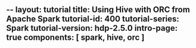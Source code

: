 --
layout: tutorial
title: Using Hive with ORC from Apache Spark
tutorial-id: 400
tutorial-series: Spark
tutorial-version: hdp-2.5.0
intro-page: true
components: [ spark, hive, orc ]
---
